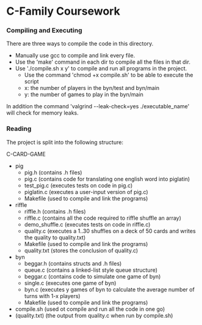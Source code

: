 # C-Family Coursework

### Compiling and Executing

There are three ways to compile the code in this directory.
- Manually use gcc to compile and link every file.
- Use the 'make' command in each dir to compile all the files in that dir.
- Use './compile.sh x y' to compile and run all programs in the project.
    - Use the command 'chmod +x compile.sh' to be able to execute the script
    - x: the number of players in the byn/test and byn/main
    - y: the number of games to play in the byn/main

In addition the command 'valgrind --leak-check=yes ./executable_name' will check for memory leaks.

### Reading

The project is split into the following structure:

C-CARD-GAME
- pig
    - pig.h (contains .h files)
    - pig.c (contains code for translating one english word into piglatin)
    - test_pig.c (executes tests on code in pig.c)
    - piglatin.c (executes a user-input version of pig.c)
    - Makefile (used to compile and link the programs)
- riffle
    - riffle.h (contains .h files)
    - riffle.c (contains all the code required to riffle shuffle an array)
    - demo_shuffle.c (executes tests on code in riffle.c)
    - quality.c (executes a 1..30 shuffles on a deck of 50 cards and writes the quality to quality.txt)
    - Makefile (used to compile and link the programs)
    - quality.txt (stores the conclusion of quality.c)
- byn
    - beggar.h (contains structs and .h files)
    - queue.c (contains a linked-list style queue structure)
    - beggar.c (contains code to simulate one game of byn)
    - single.c (executes one game of byn)
    - byn.c (executes y games of byn to calculate the average number of turns with 1-x players)
    - Makefile (used to compile and link the programs)
- compile.sh (used ot compile and run all the code in one go)
- (quality.txt) (the output from quality.c when run by compile.sh)